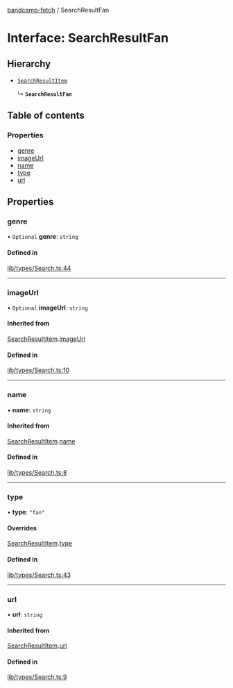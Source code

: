[bandcamp-fetch](../README.md) / SearchResultFan

# Interface: SearchResultFan

## Hierarchy

- [`SearchResultItem`](SearchResultItem.md)

  ↳ **`SearchResultFan`**

## Table of contents

### Properties

- [genre](SearchResultFan.md#genre)
- [imageUrl](SearchResultFan.md#imageurl)
- [name](SearchResultFan.md#name)
- [type](SearchResultFan.md#type)
- [url](SearchResultFan.md#url)

## Properties

### genre

• `Optional` **genre**: `string`

#### Defined in

[lib/types/Search.ts:44](https://github.com/patrickkfkan/bandcamp-fetch/blob/7bb1899/src/lib/types/Search.ts#L44)

___

### imageUrl

• `Optional` **imageUrl**: `string`

#### Inherited from

[SearchResultItem](SearchResultItem.md).[imageUrl](SearchResultItem.md#imageurl)

#### Defined in

[lib/types/Search.ts:10](https://github.com/patrickkfkan/bandcamp-fetch/blob/7bb1899/src/lib/types/Search.ts#L10)

___

### name

• **name**: `string`

#### Inherited from

[SearchResultItem](SearchResultItem.md).[name](SearchResultItem.md#name)

#### Defined in

[lib/types/Search.ts:8](https://github.com/patrickkfkan/bandcamp-fetch/blob/7bb1899/src/lib/types/Search.ts#L8)

___

### type

• **type**: ``"fan"``

#### Overrides

[SearchResultItem](SearchResultItem.md).[type](SearchResultItem.md#type)

#### Defined in

[lib/types/Search.ts:43](https://github.com/patrickkfkan/bandcamp-fetch/blob/7bb1899/src/lib/types/Search.ts#L43)

___

### url

• **url**: `string`

#### Inherited from

[SearchResultItem](SearchResultItem.md).[url](SearchResultItem.md#url)

#### Defined in

[lib/types/Search.ts:9](https://github.com/patrickkfkan/bandcamp-fetch/blob/7bb1899/src/lib/types/Search.ts#L9)
